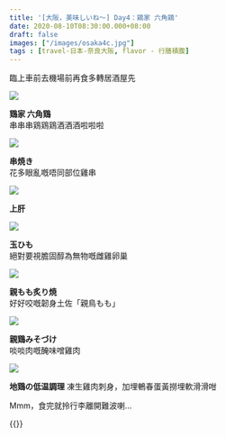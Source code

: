 ```yaml
---
title: '[大阪，美味しいね～] Day4：鶏家 六角鶏'
date: 2020-08-10T08:30:00.000+08:00
draft: false
images: ["/images/osaka4c.jpg"]
tags : [travel-日本-奈良大阪, flavor - 行膳積腹]
---
```

 
臨上車前去機場前再食多轉居酒屋先  

![](/images/osaka4c1.jpg)

**鶏家 六角鶏**  
串串串鶏鶏鶏酒酒酒啦啦啦  

![](/images/osaka4c2.jpg)

**串焼き**  
花多眼亂嘅唔同部位雞串

![](/images/osaka4c3.jpg)

**上肝**  

![](/images/osaka4c4.jpg)

**玉ひも**  
絕對要視膽固醇為無物嘅雌雞卵巢

![](/images/osaka4c5.jpg)

**親もも炙り焼**  
好好咬嘅韌身土佐「親鳥もも」

![](/images/osaka4c6.jpg)

**親鶏みそづけ**  
啖啖肉嘅醃味噌雞肉

![](/images/osaka4c.jpg)

**地鶏の低温調理**
凍生雞肉刺身，加埋鵪春蛋黃撈埋軟滑滑咁    
  
  
  
Mmm，食完就拎行李離開難波喇...  
  
{{<osaka>}}
